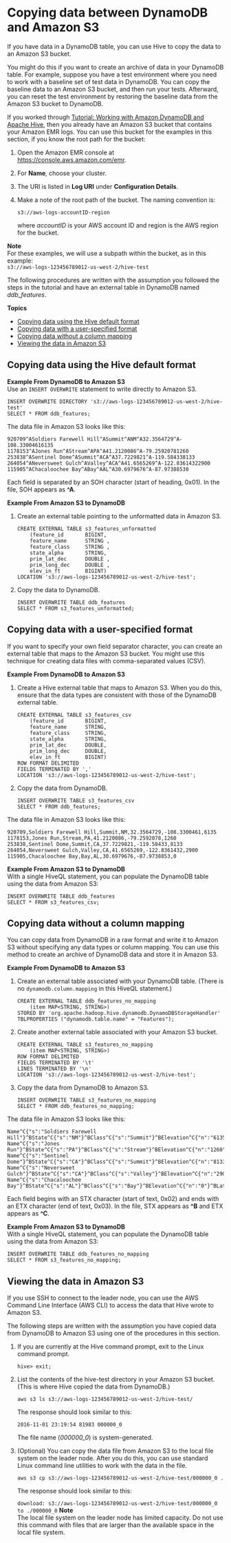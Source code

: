 # Copying data between DynamoDB and Amazon S3<a name="EMRforDynamoDB.CopyingData.S3"></a>

If you have data in a DynamoDB table, you can use Hive to copy the data to an Amazon S3 bucket\.

You might do this if you want to create an archive of data in your DynamoDB table\. For example, suppose you have a test environment where you need to work with a baseline set of test data in DynamoDB\. You can copy the baseline data to an Amazon S3 bucket, and then run your tests\. Afterward, you can reset the test environment by restoring the baseline data from the Amazon S3 bucket to DynamoDB\.

If you worked through [Tutorial: Working with Amazon DynamoDB and Apache Hive](EMRforDynamoDB.Tutorial.md), then you already have an Amazon S3 bucket that contains your Amazon EMR logs\. You can use this bucket for the examples in this section, if you know the root path for the bucket:

1. Open the Amazon EMR console at [https://console\.aws\.amazon\.com/emr](https://console.aws.amazon.com/emr/)\.

1. For **Name**, choose your cluster\.

1. The URI is listed in **Log URI** under **Configuration Details**\.

1. Make a note of the root path of the bucket\. The naming convention is:

   `s3://aws-logs-accountID-region`

   where *accountID* is your AWS account ID and region is the AWS region for the bucket\.

**Note**  
For these examples, we will use a subpath within the bucket, as in this example:  
 `s3://aws-logs-123456789012-us-west-2/hive-test`

The following procedures are written with the assumption you followed the steps in the tutorial and have an external table in DynamoDB named *ddb\_features*\.

**Topics**
+ [Copying data using the Hive default format](#EMRforDynamoDB.CopyingData.S3.DefaultFormat)
+ [Copying data with a user\-specified format](#EMRforDynamoDB.CopyingData.S3.UserSpecifiedFormat)
+ [Copying data without a column mapping](#EMRforDynamoDB.CopyingData.S3.NoColumnMapping)
+ [Viewing the data in Amazon S3](#EMRforDynamoDB.CopyingData.S3.ViewingData)

## Copying data using the Hive default format<a name="EMRforDynamoDB.CopyingData.S3.DefaultFormat"></a>

**Example From DynamoDB to Amazon S3**  
Use an `INSERT OVERWRITE` statement to write directly to Amazon S3\.  

```
INSERT OVERWRITE DIRECTORY 's3://aws-logs-123456789012-us-west-2/hive-test'
SELECT * FROM ddb_features;
```
The data file in Amazon S3 looks like this:  

```
920709^ASoldiers Farewell Hill^ASummit^ANM^A32.3564729^A-108.33004616135
1178153^AJones Run^AStream^APA^A41.2120086^A-79.25920781260
253838^ASentinel Dome^ASummit^ACA^A37.7229821^A-119.584338133
264054^ANeversweet Gulch^AValley^ACA^A41.6565269^A-122.83614322900
115905^AChacaloochee Bay^ABay^AAL^A30.6979676^A-87.97388530
```
Each field is separated by an SOH character \(start of heading, 0x01\)\. In the file, SOH appears as **^A**\.

**Example From Amazon S3 to DynamoDB**  

1. Create an external table pointing to the unformatted data in Amazon S3\.

   ```
   CREATE EXTERNAL TABLE s3_features_unformatted
       (feature_id       BIGINT,
       feature_name      STRING ,
       feature_class     STRING ,
       state_alpha       STRING,
       prim_lat_dec      DOUBLE ,
       prim_long_dec     DOUBLE ,
       elev_in_ft        BIGINT)
   LOCATION 's3://aws-logs-123456789012-us-west-2/hive-test';
   ```

1. Copy the data to DynamoDB\.

   ```
   INSERT OVERWRITE TABLE ddb_features
   SELECT * FROM s3_features_unformatted;
   ```

## Copying data with a user\-specified format<a name="EMRforDynamoDB.CopyingData.S3.UserSpecifiedFormat"></a>

If you want to specify your own field separator character, you can create an external table that maps to the Amazon S3 bucket\. You might use this technique for creating data files with comma\-separated values \(CSV\)\.

**Example From DynamoDB to Amazon S3**  

1. Create a Hive external table that maps to Amazon S3\. When you do this, ensure that the data types are consistent with those of the DynamoDB external table\.

   ```
   CREATE EXTERNAL TABLE s3_features_csv
       (feature_id       BIGINT,
       feature_name      STRING,
       feature_class     STRING,
       state_alpha       STRING,
       prim_lat_dec      DOUBLE,
       prim_long_dec     DOUBLE,
       elev_in_ft        BIGINT)
   ROW FORMAT DELIMITED
   FIELDS TERMINATED BY ','
   LOCATION 's3://aws-logs-123456789012-us-west-2/hive-test';
   ```

1. Copy the data from DynamoDB\.

   ```
   INSERT OVERWRITE TABLE s3_features_csv
   SELECT * FROM ddb_features;
   ```
The data file in Amazon S3 looks like this:  

```
920709,Soldiers Farewell Hill,Summit,NM,32.3564729,-108.3300461,6135
1178153,Jones Run,Stream,PA,41.2120086,-79.2592078,1260
253838,Sentinel Dome,Summit,CA,37.7229821,-119.58433,8133
264054,Neversweet Gulch,Valley,CA,41.6565269,-122.8361432,2900
115905,Chacaloochee Bay,Bay,AL,30.6979676,-87.9738853,0
```

**Example From Amazon S3 to DynamoDB**  
With a single HiveQL statement, you can populate the DynamoDB table using the data from Amazon S3:  

```
INSERT OVERWRITE TABLE ddb_features
SELECT * FROM s3_features_csv;
```

## Copying data without a column mapping<a name="EMRforDynamoDB.CopyingData.S3.NoColumnMapping"></a>

You can copy data from DynamoDB in a raw format and write it to Amazon S3 without specifying any data types or column mapping\. You can use this method to create an archive of DynamoDB data and store it in Amazon S3\.



**Example From DynamoDB to Amazon S3**  

1. Create an external table associated with your DynamoDB table\. \(There is no `dynamodb.column.mapping` in this HiveQL statement\.\)

   ```
   CREATE EXTERNAL TABLE ddb_features_no_mapping
       (item MAP<STRING, STRING>)
   STORED BY 'org.apache.hadoop.hive.dynamodb.DynamoDBStorageHandler'
   TBLPROPERTIES ("dynamodb.table.name" = "Features");
   ```

   

1. Create another external table associated with your Amazon S3 bucket\.

   ```
   CREATE EXTERNAL TABLE s3_features_no_mapping
       (item MAP<STRING, STRING>)
   ROW FORMAT DELIMITED
   FIELDS TERMINATED BY '\t'
   LINES TERMINATED BY '\n'
   LOCATION 's3://aws-logs-123456789012-us-west-2/hive-test';
   ```

1. Copy the data from DynamoDB to Amazon S3\.

   ```
   INSERT OVERWRITE TABLE s3_features_no_mapping
   SELECT * FROM ddb_features_no_mapping;
   ```
The data file in Amazon S3 looks like this:  

```
Name^C{"s":"Soldiers Farewell Hill"}^BState^C{"s":"NM"}^BClass^C{"s":"Summit"}^BElevation^C{"n":"6135"}^BLatitude^C{"n":"32.3564729"}^BId^C{"n":"920709"}^BLongitude^C{"n":"-108.3300461"}
Name^C{"s":"Jones Run"}^BState^C{"s":"PA"}^BClass^C{"s":"Stream"}^BElevation^C{"n":"1260"}^BLatitude^C{"n":"41.2120086"}^BId^C{"n":"1178153"}^BLongitude^C{"n":"-79.2592078"}
Name^C{"s":"Sentinel Dome"}^BState^C{"s":"CA"}^BClass^C{"s":"Summit"}^BElevation^C{"n":"8133"}^BLatitude^C{"n":"37.7229821"}^BId^C{"n":"253838"}^BLongitude^C{"n":"-119.58433"}
Name^C{"s":"Neversweet Gulch"}^BState^C{"s":"CA"}^BClass^C{"s":"Valley"}^BElevation^C{"n":"2900"}^BLatitude^C{"n":"41.6565269"}^BId^C{"n":"264054"}^BLongitude^C{"n":"-122.8361432"}
Name^C{"s":"Chacaloochee Bay"}^BState^C{"s":"AL"}^BClass^C{"s":"Bay"}^BElevation^C{"n":"0"}^BLatitude^C{"n":"30.6979676"}^BId^C{"n":"115905"}^BLongitude^C{"n":"-87.9738853"}
```
Each field begins with an STX character \(start of text, 0x02\) and ends with an ETX character \(end of text, 0x03\)\. In the file, STX appears as **^B** and ETX appears as **^C**\.

**Example From Amazon S3 to DynamoDB**  
With a single HiveQL statement, you can populate the DynamoDB table using the data from Amazon S3:  

```
INSERT OVERWRITE TABLE ddb_features_no_mapping
SELECT * FROM s3_features_no_mapping;
```

## Viewing the data in Amazon S3<a name="EMRforDynamoDB.CopyingData.S3.ViewingData"></a>

If you use SSH to connect to the leader node, you can use the AWS Command Line Interface \(AWS CLI\) to access the data that Hive wrote to Amazon S3\.

The following steps are written with the assumption you have copied data from DynamoDB to Amazon S3 using one of the procedures in this section\.

1. If you are currently at the Hive command prompt, exit to the Linux command prompt\.

   ```
   hive> exit;
   ```

1. List the contents of the hive\-test directory in your Amazon S3 bucket\. \(This is where Hive copied the data from DynamoDB\.\)

   ```
   aws s3 ls s3://aws-logs-123456789012-us-west-2/hive-test/
   ```

   The response should look similar to this:

   `2016-11-01 23:19:54 81983 000000_0` 

   The file name \(*000000\_0*\) is system\-generated\.

1. \(Optional\) You can copy the data file from Amazon S3 to the local file system on the leader node\. After you do this, you can use standard Linux command line utilities to work with the data in the file\.

   ```
   aws s3 cp s3://aws-logs-123456789012-us-west-2/hive-test/000000_0 .
   ```

   The response should look similar to this:

   `download: s3://aws-logs-123456789012-us-west-2/hive-test/000000_0 to ./000000_0`
**Note**  
The local file system on the leader node has limited capacity\. Do not use this command with files that are larger than the available space in the local file system\.